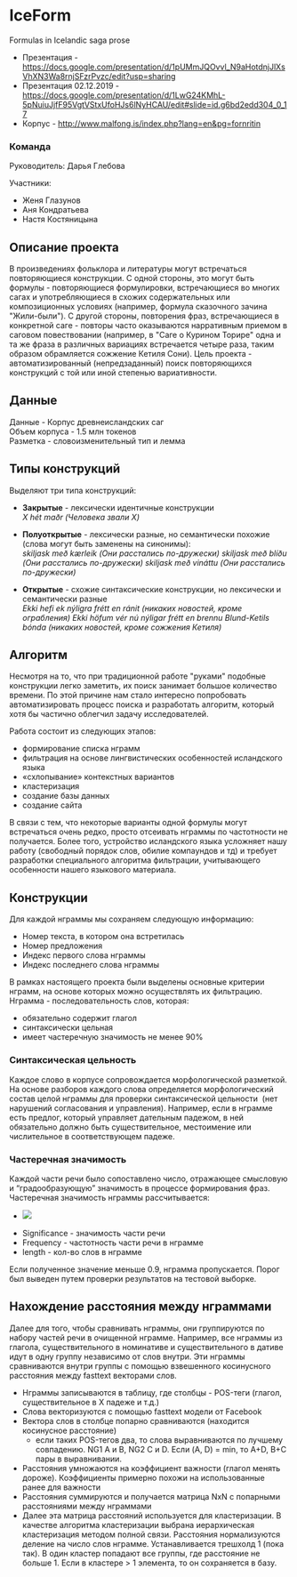# IceForm
Formulas in Icelandic saga prose

* Презентация - https://docs.google.com/presentation/d/1pUMmJQOvvl_N9aHotdnjJlXsVhXN3Wa8rnjSFzrPvzc/edit?usp=sharing
* Презентация 02.12.2019 - https://docs.google.com/presentation/d/1LwG24KMhL-5pNuiuJjfF95VgtVStxUfoHJs6lNyHCAU/edit#slide=id.g6bd2edd304_0_17
* Корпус - http://www.malfong.is/index.php?lang=en&pg=fornritin

### Команда
Руководитель: Дарья Глебова

Участники: 
* Женя Глазунов 
* Аня Кондратьева 
* Настя Костяницына

## Описание проекта
В произведениях фольклора и литературы могут встречаться повторяющиеся конструкции. С одной стороны, это могут быть формулы - повторяющиеся формулировки, встречающиеся во многих сагах и употребляющиеся в схожих содержательных или композиционных условиях (например, формула сказочного зачина "Жили-были"). С другой стороны, повторения фраз, встречающиеся в конкретной саге - повторы часто оказываются нарративным приемом в саговом повествовании (например, в "Саге о Курином Торире" одна и та же фраза в различных вариациях встречается четыре раза, таким образом обрамляется сожжение Кетиля Сони). Цель проекта - автоматизированный (непредзаданный) поиск повторяющихся конструкций с той или иной степенью вариативности.

## Данные
Данные - Корпус древнеисландских саг <br>
Объем корпуса - 1.5 млн токенов <br>
Разметка - словоизменительный тип и лемма <br>

## Типы конструкций
Выделяют три типа конструкций: 
* <b>Закрытые</b> - лексически идентичные конструкции <br> 
<i>X hét maðr  (Человека звали Х)</i>

* <b>Полуоткрытые</b> - лексически разные, но семантически похожие (слова могут быть заменены на синонимы): <br>
<i>skiljask með kærleik (Они расстались по-дружески)</i>
<i>skiljask með blíðu (Они расстались по-дружески)</i>
<i>skiljask með vináttu (Они расстались по-дружески)</i>

* <b>Открытые</b> - схожие синтаксические конструкции, но лексически и семантически разные <br>
<i>Ekki hefi ek nýligra frétt en ránit (никаких новостей, кроме ограбления)</i>
<i>Ekki höfum vér nú nýligar frétt en brennu Blund-Ketils bónda (никаких новостей, кроме сожжения Кетиля)</i>

## Алгоритм
Несмотря на то, что при традиционной работе "руками" подобные конструкции легко заметить, их поиск занимает большое количество времени. По этой причине нам стало интересно попробовать автоматизировать процесс поиска и разработать алгоритм, который хотя бы частично облегчил задачу исследователей. 

Работа состоит из следующих этапов: 
* формирование списка нграмм
* фильтрация на основе лингвистических особенностей исландского языка 
* «схлопывание» контекстных вариантов
* кластеризация
* создание базы данных
* создание сайта

В связи с тем, что некоторые варианты одной формулы могут встречаться очень редко, просто отсеивать нграммы по частотности не получается. Более того, устройство исландского языка усложняет нашу работу (свободный порядок слов, обилие компаундов и тд) и требует разработки специального алгоритма фильтрации, учитывающего особенности нашего языкового материала.

## Конструкции
Для каждой нграммы мы сохраняем следующую информацию:
* Номер текста, в котором она встретилась 
* Номер предложения
* Индекс первого слова нграммы
* Индекс последнего слова нграммы 

В рамках настоящего проекта были выделены основные критерии нграмм, на основе которых можно осуществлять их фильтрацию. Нграмма - последовательность слов, которая:
* обязательно содержит глагол
* синтаксически цельная
* имеет частеречную значимость не менее 90%

### Синтаксическая цельность
Каждое слово в корпусе сопровождается морфологической разметкой. На основе разборов каждого слова определяется морфологический состав целой нграммы для проверки синтаксической цельности  (нет нарушений согласования и управления). Например, если в нграмме есть предлог, который управляет дательным падежом, в ней обязательно должно быть существительное, местоимение или числительное в соответствующем падеже. 

### Частеречная значимость
Каждой части речи было сопоставлено число, отражающее смысловую и “градообразующую” значимость в процессе формирования фраз. Частеречная значимость нграммы рассчитывается:

- <img src="https://latex.codecogs.com/gif.latex?(Significance*Frequency)/nwords" />

* Significance - значимость части речи
* Frequency - частотность части речи в нграмме
* length - кол-во слов в нграмме

Если полученное значение меньше 0.9, нграмма пропускается. Порог был выведен путем проверки результатов на тестовой выборке. 


## Нахождение расстояния между нграммами

Далее для того, чтобы сравнивать нграммы, они группируются по набору частей речи в очищенной нграмме. Например, все нграммы из глагола, существительного в номинативе и существительного в дативе идут в одну группу независимо от слов внутри.
Эти нграммы сравниваются внутри группы с помощью взвешенного косинусного расстояния между fasttext векторами слов.

* Нграммы записываются в таблицу, где столбцы - POS-теги (глагол, существительное в Х падеже и т.д.)
* Слова векторизуются с помощью fasttext модели от Facebook
* Вектора слов в столбце попарно сравниваются (находится косинусное расстояние)
  * если таких POS-тегов два, то слова выравниваются по лучшему совпадению. NG1 A и B, NG2 C и D. Если (A, D) = min, то A+D, B+C пары в выравнивании.
* Расстояния умножаются на коэффициент важности (глагол менять дороже). Коэффициенты примерно похожи на использованные ранее для важности
* Расстояния суммируются и получается матрица NxN с попарными расстояниями между нграммами
* Далее эта матрица расстояний используется для кластеризации.
В качестве алгоритма кластеризации выбрана иерархическая кластеризация методом полной связи. Расстояния нормализуются деление на число слов нграмме. Устанавливается трешхолд 1 (пока так). В один кластер попадают все группы, где расстояние не больше 1. Если в кластере > 1 элемента, то он сохраняется в базу.

